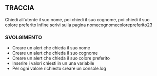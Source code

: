## TRACCIA

Chiedi all'utente il suo nome,
poi chiedi il suo cognome,
poi chiedi il suo colore preferito
Infine scrivi sulla pagina nomecognomecolorepreferito23

### SVOLGIMENTO

- Creare un alert che chieda il suo nome
- Creare un alert che chieda il suo cognome
- Creare un alert che chieda il suo colore preferito
- Inserire i valori chiesti in un una variabile
- Per ogni valore richiesto creare un console.log

